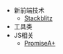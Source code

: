 * 新前端技术
    * [Stackblitz](https://stackblitz.com/)
* 工具类
* JS相关
    * [PromiseA+](https://www.promisesaplus.cn/)